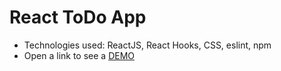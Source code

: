 # React ToDo App
- Technologies used: ReactJS, React Hooks, CSS, eslint, npm
- Open a link to see a [DEMO](https://aliceblunt8.github.io/react_todo-app/)
